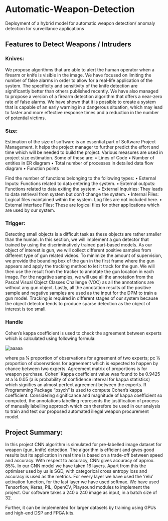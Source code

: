 # Automatic-Weapon-Detection
Deployment of a hybrid model for automatic weapon detection/ anomaly detection for surveillance applications

## Features to Detect Weapons / Intruders
### Knives: 
We propose algorithms that are able to alert the human operator when a firearm or knife is visible in the image. We have focused on limiting the number of false alarms in order to allow for a real-life application of the system. The specificity and sensitivity of the knife detection are significantly better than others published recently. We have also managed to propose a version of a firearm detection algorithm that offers a near-zero rate of false alarms. We have shown that it is possible to create a system that is capable of an early warning in a dangerous situation, which may lead to faster and more effective response times and a reduction in the number of potential victims.

### Size:
Estimation of the size of software is an essential part of Software Project Management. It helps the project manager to further predict the effort and time which will be needed to build the project. Various measures are used in project size estimation. Some of these are:
•	Lines of Code
•	Number of entities in ER diagram
•	Total number of processes in detailed data flow diagram
•	Function points

Find the number of functions belonging to the following types:
•	External Inputs: Functions related to data entering the system.
•	External outputs: Functions related to data exiting the system.
•	External Inquiries: They leads to data retrieval from system but don’t change the system.
•	Internal Files: Logical files maintained within the system. Log files are not included here.
•	External interface Files: These are logical files for other applications which are used by our system.



### Trigger:
Detecting small objects is a difficult task as these objects are rather smaller than the human. In this section, we will implement a gun detector that trained by using the discriminatively trained part-based models. As our object of interest is gun, we will collect different positive samples from different type of gun related videos. To minimize the amount of supervision, we provide the bounding box of the gun in the first frame where the gun appears and apply the tracking method to let it track for the gun. We will then use the result from the tracker to annotate the gun location in each image. For the negative samples, we will use all the annotation from the Pascal Visual Object Classes Challenge (VOC) as all the annotations are without any gun object. Lastly, all the annotation results of the positive sample and negative samples are used as the input for the DPM to train a gun model. Tracking is required in different stages of our system because the object detector tends to produce sparse detection as the object of interest is too small. 

### Handle
Cohen’s kappa coefficient is used to check the agreement between experts which is calculated using following formula:

![aaaaa](https://user-images.githubusercontent.com/65353861/119645517-bb521a00-be3b-11eb-8683-aa4e9fff1c0c.png)
 
where pa ¼ proportion of observations for agreement of two experts; pc ¼ proportion of observations for agreement which is expected to happen by chance between two experts. Agreement matrix of proportions is for weapon purchase. Cohen’ Kappa coefficient value was found to be 0.9425 at a ¼ 0.05 (a is probability of confidence interval for kappa statistics) which signifies an almost perfect agreement between the experts. R Programming Package “psych” is used to compute Cohen’s kappa coefficient. Considering significance and magnitude of kappa coefficient so computed, the annotations labelling represents the justification of process of manually labelling approach which can therefore be used in our analysis to train and test our proposed automated illegal weapon procurement model.

## Project Summary:
In this project CNN algorithm is simulated for pre-labelled image dataset for weapon (gun, knife) detection. The algorithm is efficient and gives good results but its application in real time is based on a trade-off between speed and accuracy. With respect to accuracy, CNN gives accuracy of approx. 85%. In our CNN model we have taken 16 layers. Apart from this the optimiser used by us is SGD, with categorical cross entropy loss and accuracy is used as the metrics. For every layer we have used the ‘relu’ activation function, for the last layer we have used softmax. We have used Tensorflow, Keras, PIL, OpenCV, Playsound modules to implement the project. Our software takes a 240 x 240 image as input, in a batch size of 32.

Further, it can be implemented for larger datasets by training using GPUs and high-end DSP and FPGA kits.
